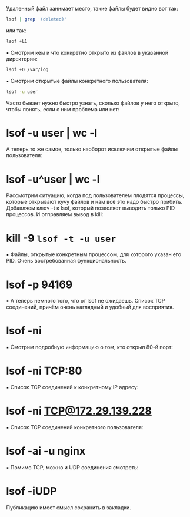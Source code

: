 Удаленный файл занимает место, такие файлы будет видно вот так:
```bash
lsof | grep '(deleted)'
```
или так:
```bash
lsof +L1
```
▪️ Смотрим кем и что конкретно открыто из файлов в указанной директории:
```bash
lsof +D /var/log
```
▪️ Смотрим открытые файлы конкретного пользователя:
```bash
lsof -u user
```
Часто бывает нужно быстро узнать, сколько файлов у него открыто, чтобы понять, если с ним проблема или нет:
# lsof -u user | wc -l
А теперь то же самое, только наоборот исключим открытые файлы пользователя:
# lsof -u^user | wc -l
Рассмотрим ситуацию, когда под пользователем плодятся процессы, которые открывают кучу файлов и нам всё это надо быстро прибить. Добавляем ключ -t к lsof, который позволяет выводить только PID процессов. И отправляем вывод в kill:
# kill -9 `lsof -t -u user`

▪️ Файлы, открытые конкретным процессом, для которого указан его PID. Очень востребованная функциональность.
# lsof -p 94169

▪️ А теперь немного того, что от lsof не ожидаешь. Список TCP соединений, причём очень наглядный и удобный для восприятия.
# lsof -ni

▪️ Смотрим подробную информацию о том, кто открыл 80-й порт:
# lsof -ni TCP:80  

▪️ Список TCP соединений к конкретному IP адресу:
# lsof -ni TCP@172.29.139.228

▪️ Список TCP соединений конкретного пользователя:
# lsof -ai -u nginx

▪️ Помимо TCP, можно и UDP соединения смотреть:
# lsof -iUDP

Публикацию имеет смысл сохранить в закладки.